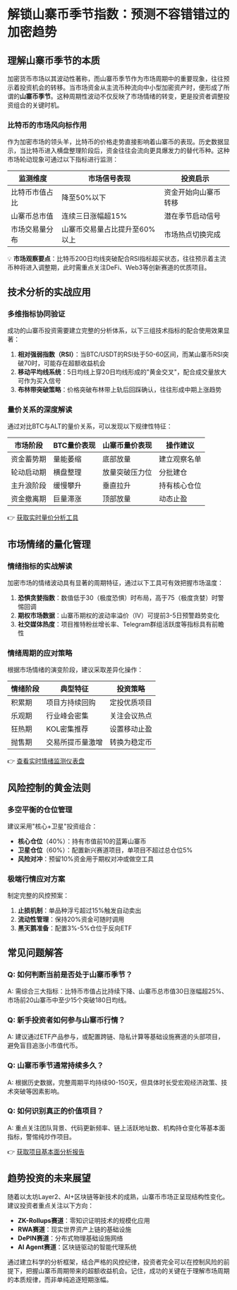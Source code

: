 # 解锁山寨币季节指数：预测不容错错过的加密趋势

## 理解山寨币季节的本质

加密货币市场以其波动性著称，而山寨币季节作为市场周期中的重要现象，往往预示着投资机会的转移。当市场资金从主流币种流向中小型加密资产时，便形成了所谓的**山寨币季节**。这种周期性波动不仅反映了市场情绪的转变，更是投资者调整投资组合的关键时机。

### 比特币的市场风向标作用

作为加密市场的领头羊，比特币的价格走势直接影响着山寨币的表现。历史数据显示，当比特币进入横盘整理阶段后，资金往往会流向更具爆发力的替代币种。这种市场轮动现象可通过以下指标进行监测：

| 监测维度        | 市场信号表现                     | 投资启示                     |
|-----------------|----------------------------------|------------------------------|
| 比特币市值占比  | 降至50%以下                     | 资金开始向山寨币转移         |
| 山寨币总市值    | 连续三日涨幅超15%                | 潜在季节启动信号             |
| 市场交易量分布  | 山寨币交易量占比提升至60%以上     | 市场热点切换完成             |

💡 **市场观察要点**：比特币200日均线突破配合RSI指标超买状态，往往预示着主流币种将进入调整期，此时需重点关注DeFi、Web3等创新赛道的优质项目。

## 技术分析的实战应用

### 多维指标协同验证

成功的山寨币投资需要建立完整的分析体系，以下三组技术指标的配合使用效果显著：

1. **相对强弱指数（RSI）**：当BTC/USDT的RSI处于50-60区间，而某山寨币RSI突破70时，可能存在超额收益机会
2. **移动平均线系统**：5日均线上穿20日均线形成的"黄金交叉"，配合成交量放大可作为买入信号
3. **布林带突破策略**：价格突破布林带上轨后回踩确认，往往形成中期上涨趋势

### 量价关系的深度解读

通过对比BTC与ALT的量价关系，可以发现以下规律性特征：

| 市场阶段       | BTC量价表现        | 山寨币量价表现         | 操作建议               |
|----------------|--------------------|------------------------|------------------------|
| 资金蓄势期     | 量能萎缩           | 底部放量               | 建立观察名单           |
| 轮动启动期     | 横盘整理           | 放量突破压力位         | 分批建仓               |
| 主升浪阶段     | 缓慢攀升           | 垂直拉升               | 持有核心仓位           |
| 资金撤离期     | 巨量滞涨           | 顶部放量               | 动态止盈               |

👉 [获取实时量价分析工具](https://bit.ly/okx_welcome)

## 市场情绪的量化管理

### 情绪指标的实战解读

加密市场的情绪波动具有显著的周期特征，通过以下工具可有效把握市场温度：

1. **恐惧贪婪指数**：数值低于30（极度恐惧）时布局，高于75（极度贪婪）时警惕回调
2. **期权市场数据**：山寨币期权的波动率溢价（IV）可提前3-5日预警趋势变化
3. **社交媒体热度**：项目推特粉丝增长率、Telegram群组活跃度等指标具有前瞻性

### 情绪周期的应对策略

根据市场情绪的演变阶段，建议采取差异化操作：

| 情绪阶段       | 典型特征                     | 投资策略                   |
|----------------|------------------------------|----------------------------|
| 积累期         | 项目方持续回购               | 定投优质项目               |
| 乐观期         | 行业峰会密集                 | 关注会议热点               |
| 狂热期         | KOL密集推荐                  | 设置移动止盈               |
| 抛售期         | 交易所提币量激增             | 转换为稳定币               |

👉 [查看实时情绪监测仪表盘](https://bit.ly/okx_welcome)

## 风险控制的黄金法则

### 多空平衡的仓位管理

建议采用"核心+卫星"投资组合：
- **核心仓位**（40%）：持有市值前10的蓝筹山寨币
- **卫星仓位**（60%）：配置新兴赛道项目，单项目不超过总仓位5%
- **风险对冲**：预留10%资金用于期权对冲或做空工具

### 极端行情应对方案

制定完整的风控预案：
1. **止损机制**：单品种浮亏超过15%触发自动卖出
2. **流动性管理**：保持20%资金可随时调用
3. **黑天鹅准备**：配置3%-5%仓位于反向ETF

## 常见问题解答

### Q: 如何判断当前是否处于山寨币季节？
A: 需综合三大指标：比特币市值占比持续下降、山寨币总市值30日涨幅超25%、市场前20山寨币中至少15个突破180日均线。

### Q: 新手投资者如何参与山寨币行情？
A: 建议通过ETF产品参与，或配置跨链、隐私计算等基础设施赛道的头部项目，避免盲目追涨小市值代币。

### Q: 山寨币季节通常持续多久？
A: 根据历史数据，完整周期平均持续90-150天，但具体时长受宏观经济政策、技术突破等因素影响。

### Q: 如何识别真正的价值项目？
A: 重点关注团队背景、代码更新频率、链上活跃地址数、机构持仓变化等基本面指标，警惕纯炒作项目。

👉 [获取项目基本面分析报告](https://bit.ly/okx_welcome)

## 趋势投资的未来展望

随着以太坊Layer2、AI+区块链等新技术的成熟，山寨币市场正呈现结构性变化。建议投资者重点关注以下方向：
- **ZK-Rollups赛道**：零知识证明技术的规模化应用
- **RWA赛道**：现实世界资产上链的基础设施
- **DePIN赛道**：分布式物理基础设施网络
- **AI Agent赛道**：区块链驱动的智能代理系统

通过建立科学的分析框架，结合严格的风控纪律，投资者完全可以在控制风险的前提下，把握山寨币周期带来的超额收益机会。记住，成功的关键在于理解市场周期的本质规律，而非单纯追逐短期涨幅。
